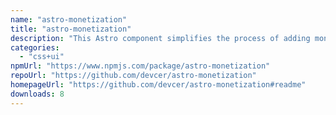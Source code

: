 ```yaml
---
name: "astro-monetization"
title: "astro-monetization"
description: "This Astro component simplifies the process of adding monetization links to your Astro sites."
categories:
  - "css+ui"
npmUrl: "https://www.npmjs.com/package/astro-monetization"
repoUrl: "https://github.com/devcer/astro-monetization"
homepageUrl: "https://github.com/devcer/astro-monetization#readme"
downloads: 8
---
```

